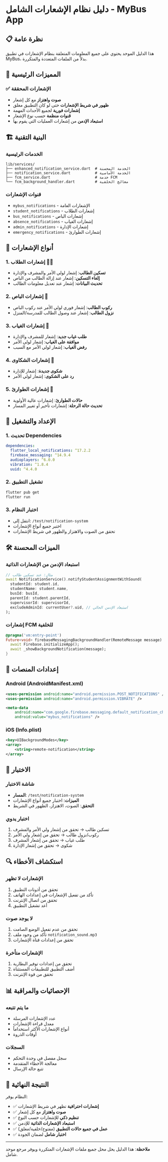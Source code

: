 # دليل نظام الإشعارات الشامل - MyBus App

## 📋 نظرة عامة

هذا الدليل الموحد يحتوي على جميع المعلومات المتعلقة بنظام الإشعارات في تطبيق MyBus، بدلاً من الملفات المتعددة والمتكررة.

## 🎯 المميزات الرئيسية

### ✅ الإشعارات المحققة
- **صوت واهتزاز** مع كل إشعار
- **ظهور في شريط الإشعارات** حتى لو كان التطبيق مغلق
- **إشعارات فورية** لجميع الأحداث المهمة
- **قنوات منظمة** حسب نوع الإشعار
- **استبعاد الإدمن** من إشعارات العمليات التي يقوم بها

## 🏗️ البنية التقنية

### الخدمات الرئيسية
```
lib/services/
├── enhanced_notification_service.dart  # الخدمة المحسنة
├── notification_service.dart           # الخدمة الأساسية
├── fcm_service.dart                    # خدمة FCM
└── fcm_background_handler.dart         # معالج الخلفية
```

### قنوات الإشعارات
- `mybus_notifications` - الإشعارات العامة
- `student_notifications` - إشعارات الطلاب
- `bus_notifications` - إشعارات الباص
- `absence_notifications` - إشعارات الغياب
- `admin_notifications` - إشعارات الإدارة
- `emergency_notifications` - إشعارات الطوارئ

## 📱 أنواع الإشعارات

### 1. إشعارات الطلاب 👨‍🎓
- **تسكين الطالب**: إشعار لولي الأمر والمشرف والإدارة
- **إلغاء التسكين**: إشعار عند إزالة الطالب من الباص
- **تحديث البيانات**: إشعار عند تعديل معلومات الطالب

### 2. إشعارات الباص 🚌
- **ركوب الطالب**: إشعار فوري لولي الأمر عند ركوب الباص
- **نزول الطالب**: إشعار عند وصول الطالب للمدرسة/المنزل

### 3. إشعارات الغياب 📝
- **طلب غياب جديد**: إشعار للمشرف والإدارة
- **موافقة على الغياب**: إشعار لولي الأمر
- **رفض الغياب**: إشعار لولي الأمر مع السبب

### 4. إشعارات الشكاوى 📢
- **شكوى جديدة**: إشعار للإدارة
- **رد على الشكوى**: إشعار لولي الأمر

### 5. إشعارات الطوارئ 🚨
- **حالات الطوارئ**: إشعارات عالية الأولوية
- **تحديث حالة الرحلة**: إشعارات تأخير أو تغيير المسار

## 🔧 الإعداد والتشغيل

### 1. تحديث Dependencies
```yaml
dependencies:
  flutter_local_notifications: ^17.2.2
  firebase_messaging: ^14.9.4
  audioplayers: ^6.0.0
  vibration: ^1.8.4
  uuid: ^4.4.0
```

### 2. تشغيل التطبيق
```bash
flutter pub get
flutter run
```

### 3. اختبار النظام
- انتقل إلى: `/test/notification-system`
- اختبر جميع أنواع الإشعارات
- تحقق من الصوت والاهتزاز والظهور في شريط الإشعارات

## 🛠️ الميزات المحسنة

### استبعاد الإدمن من الإشعارات الذاتية
```dart
// مثال: عند تسكين طالب
await NotificationService().notifyStudentAssignmentWithSound(
  studentId: student.id,
  studentName: student.name,
  busId: busId,
  parentId: student.parentId,
  supervisorId: supervisorId,
  excludeAdminId: currentUser?.uid, // استبعاد الإدمن الحالي
);
```

### إشعارات FCM للخلفية
```dart
@pragma('vm:entry-point')
Future<void> firebaseMessagingBackgroundHandler(RemoteMessage message) async {
  await Firebase.initializeApp();
  await _showBackgroundNotification(message);
}
```

## 📱 إعدادات المنصات

### Android (AndroidManifest.xml)
```xml
<uses-permission android:name="android.permission.POST_NOTIFICATIONS" />
<uses-permission android:name="android.permission.VIBRATE" />

<meta-data
    android:name="com.google.firebase.messaging.default_notification_channel_id"
    android:value="mybus_notifications" />
```

### iOS (Info.plist)
```xml
<key>UIBackgroundModes</key>
<array>
    <string>remote-notification</string>
</array>
```

## 🧪 الاختبار

### شاشة الاختبار
- **المسار**: `/test/notification-system`
- **الميزات**: اختبار جميع أنواع الإشعارات
- **التحقق**: الصوت، الاهتزاز، الظهور في الشريط

### اختبار يدوي
1. تسكين طالب → تحقق من إشعار ولي الأمر والمشرف
2. ركوب/نزول طالب → تحقق من إشعار ولي الأمر
3. طلب غياب → تحقق من إشعار المشرف
4. شكوى → تحقق من إشعار الإدارة

## 🔍 استكشاف الأخطاء

### الإشعارات لا تظهر
1. تحقق من أذونات التطبيق
2. تأكد من تفعيل الإشعارات في إعدادات الهاتف
3. تحقق من اتصال الإنترنت
4. أعد تشغيل التطبيق

### لا يوجد صوت
1. تحقق من عدم تفعيل الوضع الصامت
2. تأكد من وجود ملف `notification_sound.mp3`
3. تحقق من إعدادات قناة الإشعارات

### الإشعارات متأخرة
1. تحقق من إعدادات توفير البطارية
2. أضف التطبيق للتطبيقات المستثناة
3. تحقق من قوة الإنترنت

## 📊 الإحصائيات والمراقبة

### ما يتم تتبعه
- عدد الإشعارات المرسلة
- معدل قراءة الإشعارات
- أنواع الإشعارات الأكثر استخداماً
- أوقات الذروة

### السجلات
- سجل مفصل في وحدة التحكم
- معالجة الأخطاء المتقدمة
- تتبع حالة الإرسال

## 🎯 النتيجة النهائية

النظام يوفر:
- ✅ **إشعارات احترافية** تظهر في شريط الإشعارات
- ✅ **صوت واهتزاز** مع كل إشعار
- ✅ **تنظيم ذكي** للإشعارات حسب النوع
- ✅ **استبعاد الإشعارات الذاتية** للإدمن
- ✅ **عمل في جميع حالات التطبيق** (مفتوح/خلفية/مغلق)
- ✅ **اختبار شامل** لضمان الجودة

---

**ملاحظة**: هذا الدليل يحل محل جميع ملفات الإشعارات المتكررة ويوفر مرجع موحد شامل.
